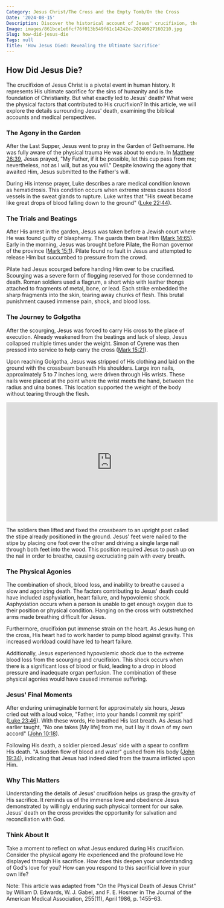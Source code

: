 ```yaml
---
Category: Jesus Christ/The Cross and the Empty Tomb/On the Cross
Date: '2024-08-15'
Description: Discover the historical account of Jesus' crucifixion, the events leading up to it, and the significance of how Jesus died.
Image: images/861bce1e6fcf76f013b549f61c14242e-20240927160210.jpg
Slug: how-did-jesus-die
Tags: null
Title: 'How Jesus Died: Revealing the Ultimate Sacrifice'
---
```


## How Did Jesus Die?

The crucifixion of Jesus Christ is a pivotal event in human history. It represents His ultimate sacrifice for the sins of humanity and is the foundation of Christianity. But what exactly led to Jesus' death? What were the physical factors that contributed to His crucifixion? In this article, we will explore the details surrounding Jesus' death, examining the biblical accounts and medical perspectives.

### The Agony in the Garden

After the Last Supper, Jesus went to pray in the Garden of Gethsemane. He was fully aware of the physical trauma He was about to endure. In [Matthew 26:39](https://www.bibleref.com/Matthew/26/Matthew-26-39.html), Jesus prayed, "My Father, if it be possible, let this cup pass from me; nevertheless, not as I will, but as you will." Despite knowing the agony that awaited Him, Jesus submitted to the Father's will.

During His intense prayer, Luke describes a rare medical condition known as hematidrosis. This condition occurs when extreme stress causes blood vessels in the sweat glands to rupture. Luke writes that "His sweat became like great drops of blood falling down to the ground" ([Luke 22:44](https://www.bibleref.com/Luke/22/Luke-22-44.html)).

### The Trials and Beatings

After His arrest in the garden, Jesus was taken before a Jewish court where He was found guilty of blasphemy. The guards then beat Him ([Mark 14:65](https://www.bibleref.com/Mark/14/Mark-14-65.html)). Early in the morning, Jesus was brought before Pilate, the Roman governor of the province ([Mark 15:1](https://www.bibleref.com/Mark/15/Mark-15-1.html)). Pilate found no fault in Jesus and attempted to release Him but succumbed to pressure from the crowd.

Pilate had Jesus scourged before handing Him over to be crucified. Scourging was a severe form of flogging reserved for those condemned to death. Roman soldiers used a flagrum, a short whip with leather thongs attached to fragments of metal, bone, or lead. Each strike embedded the sharp fragments into the skin, tearing away chunks of flesh. This brutal punishment caused immense pain, shock, and blood loss.

### The Journey to Golgotha

After the scourging, Jesus was forced to carry His cross to the place of execution. Already weakened from the beatings and lack of sleep, Jesus collapsed multiple times under the weight. Simon of Cyrene was then pressed into service to help carry the cross ([Mark 15:21](https://www.bibleref.com/Mark/15/Mark-15-21.html)).

Upon reaching Golgotha, Jesus was stripped of His clothing and laid on the ground with the crossbeam beneath His shoulders. Large iron nails, approximately 5 to 7 inches long, were driven through His wrists. These nails were placed at the point where the wrist meets the hand, between the radius and ulna bones. This location supported the weight of the body without tearing through the flesh.


<iframe width="560" height="315" src="https://www.youtube.com/embed/U_rzCrR4JJo" frameborder="0" allow="autoplay; encrypted-media" allowfullscreen></iframe>


The soldiers then lifted and fixed the crossbeam to an upright post called the stipe already positioned in the ground. Jesus' feet were nailed to the stipe by placing one foot over the other and driving a single large nail through both feet into the wood. This position required Jesus to push up on the nail in order to breathe, causing excruciating pain with every breath.

### The Physical Agonies

The combination of shock, blood loss, and inability to breathe caused a slow and agonizing death. The factors contributing to Jesus' death could have included asphyxiation, heart failure, and hypovolemic shock. Asphyxiation occurs when a person is unable to get enough oxygen due to their position or physical condition. Hanging on the cross with outstretched arms made breathing difficult for Jesus.

Furthermore, crucifixion put immense strain on the heart. As Jesus hung on the cross, His heart had to work harder to pump blood against gravity. This increased workload could have led to heart failure.

Additionally, Jesus experienced hypovolemic shock due to the extreme blood loss from the scourging and crucifixion. This shock occurs when there is a significant loss of blood or fluid, leading to a drop in blood pressure and inadequate organ perfusion. The combination of these physical agonies would have caused immense suffering.

### Jesus' Final Moments

After enduring unimaginable torment for approximately six hours, Jesus cried out with a loud voice, "Father, into your hands I commit my spirit" ([Luke 23:46](https://www.bibleref.com/Luke/23/Luke-23-46.html)). With these words, He breathed His last breath. As Jesus had earlier taught, "No one takes [My life] from me, but I lay it down of my own accord" ([John 10:18](https://www.bibleref.com/John/10/John-10-18.html)).

Following His death, a soldier pierced Jesus' side with a spear to confirm His death. "A sudden flow of blood and water" gushed from His body ([John 19:34](https://www.bibleref.com/John/19/John-19-34.html)), indicating that Jesus had indeed died from the trauma inflicted upon Him.

### Why This Matters

Understanding the details of Jesus' crucifixion helps us grasp the gravity of His sacrifice. It reminds us of the immense love and obedience Jesus demonstrated by willingly enduring such physical torment for our sake. Jesus' death on the cross provides the opportunity for salvation and reconciliation with God.

### Think About It

Take a moment to reflect on what Jesus endured during His crucifixion. Consider the physical agony He experienced and the profound love He displayed through His sacrifice. How does this deepen your understanding of God's love for you? How can you respond to this sacrificial love in your own life?

Note: This article was adapted from "On the Physical Death of Jesus Christ" by William D. Edwards, W. J. Gabel, and F. E. Hosmer in The Journal of the American Medical Association, 255(11), April 1986, p. 1455–63.